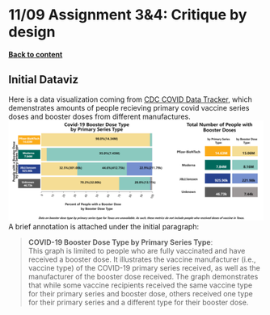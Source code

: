 # 11/09 Assignment 3&4: Critique by design
[**Back to content**](/README.md)  
## Initial Dataviz
Here is a data visualization coming from [CDC COVID Data Tracker](https://covid.cdc.gov/covid-data-tracker/#vaccinations_vacc-total-admin-rate-total), which demenstrates amounts of people recieving primary covid vaccine series doses and booster doses from different manufactures.   
![Covid-19 Booster Dose Type by Primary Series Type](/images/Number-of-People-with-Booster-Dose-in-the-U.S.-by-COVID-19-Vaccine-Primary-Series-Chart.png)  
A brief annotation is attached under the initial paragraph:  
> **COVID-19 Booster Dose Type by Primary Series Type**:  
> This graph is limited to people who are fully vaccinated and have received a booster dose. It illustrates the vaccine manufacturer (i.e., vaccine type) of the COVID-19 primary series received, as well as the manufacturer of the booster dose received. The graph demonstrates that while some vaccine recipients received the same vaccine type for their primary series and booster dose, others received one type for their primary series and a different type for their booster dose.
